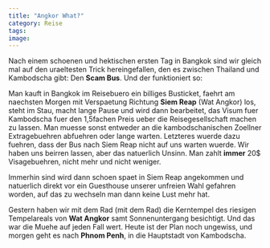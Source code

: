 ```yaml
---
title: "Angkor What?"
category: Reise
tags: 
image: 
---
```


Nach einem schoenen und hektischen ersten Tag in Bangkok sind wir gleich mal auf den uraeltesten Trick hereingefallen, den es zwischen Thailand und Kambodscha gibt: Den **Scam Bus**. Und der funktioniert so:  

  

Man kauft in Bangkok im Reisebuero ein billiges Busticket, faehrt am naechsten Morgen mit Verspaetung Richtung **Siem Reap** (Wat Angkor) los, steht im Stau, macht lange Pause und wird dann bearbeitet, das Visum fuer Kambodscha fuer den 1,5fachen Preis ueber die Reisegesellschaft machen zu lassen. Man muesse sonst entweder an die kambodschanischen Zoellner Extragebuehren abfuehren oder lange warten. Letzteres wuerde dazu fuehren, dass der Bus nach Siem Reap nicht auf uns warten wuerde. Wir haben uns beirren lassen, aber das natuerlich Unsinn. Man zahlt **immer** 20$ Visagebuehren, nicht mehr und nicht weniger.  

  

Immerhin sind wird dann schoen spaet in Siem Reap angekommen und natuerlich direkt vor ein Guesthouse unserer unfreien Wahl gefahren worden, auf das zu wechseln man dann keine Lust mehr hat.  

  

Gestern haben wir mit dem Rad (mit dem Rad) die Kerntempel des riesigen Tempelareals von **Wat Angkor** samt Sonnenuntergang besichtigt. Und das war die Muehe auf jeden Fall wert. Heute ist der Plan noch ungewiss, und morgen geht es nach **Phnom Penh**, in die Hauptstadt von Kambodscha.